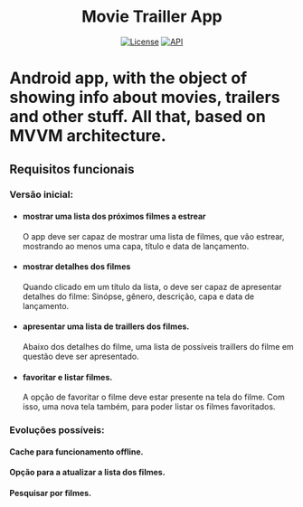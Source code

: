 <h1 align="center">Movie Trailler App</h1>

<p align="center">
  <a href="https://opensource.org/licenses/Apache-2.0"><img alt="License" src="https://img.shields.io/badge/License-Apache%202.0-blue.svg"/></a>
  <a href="https://android-arsenal.com/api?level=21"><img alt="API" src="https://img.shields.io/badge/API-21%2B-brightgreen.svg?style=flat"/></a>
</p>

# Android app, with the object of showing info about movies, trailers and other stuff. All that, based on MVVM architecture.

## Requisitos funcionais

### Versão inicial:
- #### mostrar uma lista dos próximos filmes a estrear
    O app deve ser capaz de mostrar uma lista de filmes, que vão estrear, mostrando ao menos uma capa, título e data de lançamento.
- #### mostrar detalhes dos filmes
    Quando clicado em um título da lista, o deve ser capaz de apresentar detalhes do filme: Sinópse, gênero, descrição, capa e data de lançamento.
- #### apresentar uma lista de traillers dos filmes.
    Abaixo dos detalhes do filme, uma lista de possíveis traillers do filme em questão deve ser apresentado.
- #### favoritar e listar filmes.
    A opção de favoritar o filme deve estar presente na tela do filme. Com isso, uma nova tela também, para poder listar os filmes favoritados.

### Evoluções possíveis: 
#### Cache para funcionamento offline.

#### Opção para a atualizar a lista dos filmes.

#### Pesquisar por filmes.
